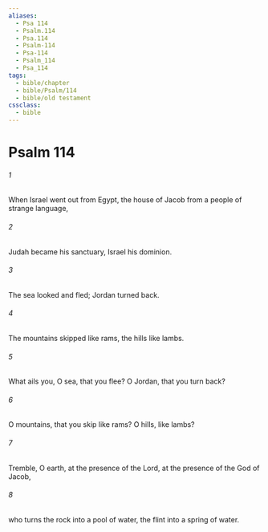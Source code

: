 ```yaml
---
aliases:
  - Psa 114
  - Psalm.114
  - Psa.114
  - Psalm-114
  - Psa-114
  - Psalm_114
  - Psa_114
tags:
  - bible/chapter
  - bible/Psalm/114
  - bible/old testament
cssclass:
  - bible
---
```


# Psalm 114

###### 1
When Israel went out from Egypt, the house of Jacob from a people of strange language,
###### 2
Judah became his sanctuary, Israel his dominion.
###### 3
The sea looked and fled; Jordan turned back.
###### 4
The mountains skipped like rams, the hills like lambs.
###### 5
What ails you, O sea, that you flee? O Jordan, that you turn back?
###### 6
O mountains, that you skip like rams? O hills, like lambs?
###### 7
Tremble, O earth, at the presence of the Lord, at the presence of the God of Jacob,
###### 8
who turns the rock into a pool of water, the flint into a spring of water.


